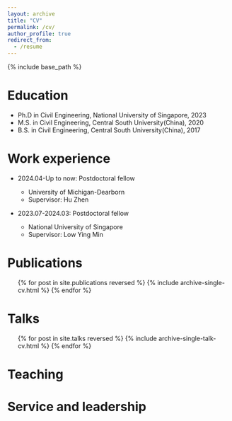 ```yaml
---
layout: archive
title: "CV"
permalink: /cv/
author_profile: true
redirect_from:
  - /resume
---
```


{% include base_path %}

Education
======
* Ph.D in Civil Engineering, National University of Singapore, 2023
* M.S. in Civil Engineering, Central South University(China), 2020
* B.S. in Civil Engineering, Central South University(China), 2017

Work experience
======
* 2024.04-Up to now: Postdoctoral fellow
  * University of Michigan-Dearborn
  * Supervisor: Hu Zhen

* 2023.07-2024.03: Postdoctoral fellow
  * National University of Singapore
  * Supervisor: Low Ying Min

Publications
======
  <ul>{% for post in site.publications reversed %}
    {% include archive-single-cv.html %}
  {% endfor %}</ul>
  
Talks
======
  <ul>{% for post in site.talks reversed %}
    {% include archive-single-talk-cv.html  %}
  {% endfor %}</ul>
  
Teaching
======

  
Service and leadership
======

